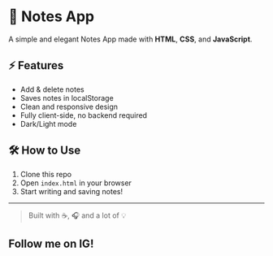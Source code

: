 # 📝 Notes App

A simple and elegant Notes App made with **HTML**, **CSS**, and **JavaScript**.

## ⚡ Features
- Add & delete notes
- Saves notes in localStorage
- Clean and responsive design
- Fully client-side, no backend required
- Dark/Light mode

## 🛠 How to Use
1. Clone this repo
2. Open `index.html` in your browser
3. Start writing and saving notes!

---

> Built with ☕, 🎧 and a lot of 💡

## Follow me on IG!
